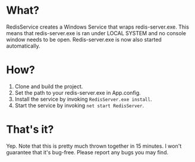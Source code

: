 What?
============

RedisService creates a Windows Service that wraps redis-server.exe.
This means that redis-server.exe is ran under LOCAL SYSTEM and no console window needs to be open. Redis-server.exe is now also started automatically.

How?
============

1. Clone and build the project.
2. Set the path to your redis-server.exe in App.config.
3. Install the service by invoking `RedisServer.exe install`.
4. Start the service by invoking `net start RedisServer`.

That's it?
============
Yep. Note that this is pretty much thrown together in 15 minutes. I won't guarantee that it's bug-free. Please report any bugs you may find.
